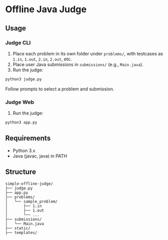# Offline Java Judge

## Usage
### Judge CLI

1. Place each problem in its own folder under `problems/`, with testcases as `1.in`, `1.out`, `2.in`, `2.out`, etc.
2. Place user Java submissions in `submissions/` (e.g., `Main.java`).
3. Run the judge:

```bash
python3 judge.py
```

Follow prompts to select a problem and submission.

### Judge Web

1. Run the judge:

```bash
python3 app.py
```


## Requirements
- Python 3.x
- Java (javac, java) in PATH

## Structure
```
simple-offline-judge/
├── judge.py
├── app.py
├── problems/
│   └── sample_problem/
│       ├── 1.in
│       ├── 1.out
│       └── ...
├── submissions/
│   └── Main.java
├── static/
├── templates/
```
